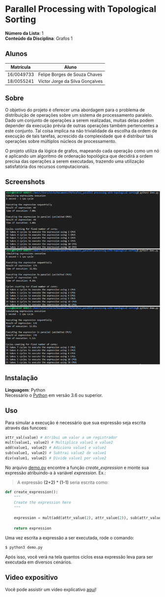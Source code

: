 # Parallel Processing with Topological Sorting

**Número da Lista**: 1 <br>
**Conteúdo da Disciplina**: Grafos 1<br>

## Alunos
|Matrícula | Aluno |
| -- | -- |
| 16/0049733  |  Felipe Borges de Souza Chaves |
| 18/0055241  |  Victor Jorge da Silva Gonçalves |

## Sobre 
O objetivo do projeto é oferecer uma abordagem para o problema de distribuição de operações sobre um sistema de processamento paralelo. Dado um conjunto de operações a serem realizadas, muitas delas podem depender da execução prévia de outras operações também pertencentes a este conjunto. Tal coisa implica na não trivialidade da escolha da ordem de execução de tais tarefas, acrescido da complexidade que é distribuir tais operações sobre múltiplos núcleos de processamento.

O projeto utiliza da lógica de grafos, mapeando cada operação como um nó e aplicando um algoritmo de ordenação topológica que decidirá a ordem precisa das operações a serem executadas, trazendo uma utilização satisfatória dos recursos computacionais.

## Screenshots
![print1](docs/print1.png)
![print2](docs/print2.png)
![print3](docs/print3.png)

## Instalação 
**Linguagem**: Python<br>
Necessário o [Python](https://www.python.org/about/gettingstarted/) em versão 3.6 ou superior.

## Uso 

Para simular a execução é necessário que sua expressão seja escrita através das funcoes:
```Python
attr_val(value) # Atribui um valor a um registrador
mult(value1, value2) # Multiplica value1 e value2
add(value1, value2) # Adiciona value1 e value2
sub(value1, value2) # Subtrai value2 de value1
div(value1, value2) # Divide value1 por value2
```

No arquivo [demo.py](demo.py) encontre a função _create_expression_ e monte sua expressão atribuindo-a à variável _expression_. Ex.:

> A expressão **(2+2) * (1-1)** seria escrita como:

```Python
def create_expression():
    """
    Create the expression here
    """

    expression = mult(add(attr_value(2), attr_value(2)), sub(attr_value(1), attr_value(1)))

    return expression
```

Uma vez escrita a expressão a ser executada, rode o comando:
```bash
$ python3 demo.py
```

Após isso, você verá na tela quantos ciclos essa expressão leva para ser executada em diversos cenários.

## Video expositivo

Você pode assistir um vídeo explicativo [aqui](https://www.youtube.com/embed/XAWLqq7dnNc)!

